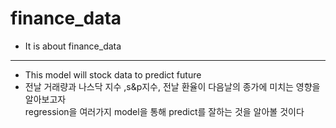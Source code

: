 # finance_data
* It is about finance_data
---------------------------------------------------------------------------------------
* This model will stock data to predict future
* 전날 거래량과 나스닥 지수 ,s&p지수, 전날 환율이 다음날의 종가에 미치는 영향을 알아보고자  
  regression을 여러가지 model을 통해 predict를 잘하는 것을 알아볼 것이다
